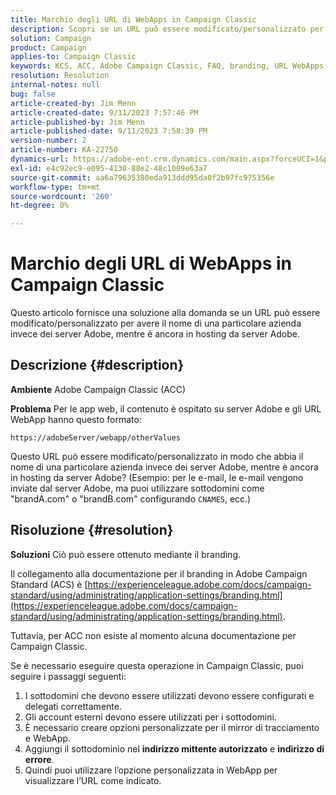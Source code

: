 ```yaml
---
title: Marchio degli URL di WebApps in Campaign Classic
description: Scopri se un URL può essere modificato/personalizzato per avere il nome di una particolare azienda invece dei server Adobe, mentre è ancora in hosting da server Adobe.
solution: Campaign
product: Campaign
applies-to: Campaign Classic
keywords: KCS, ACC, Adobe Campaign Classic, FAQ, branding, URL WebApps, Adobe Campaign Standard, ACS
resolution: Resolution
internal-notes: null
bug: false
article-created-by: Jim Menn
article-created-date: 9/11/2023 7:57:46 PM
article-published-by: Jim Menn
article-published-date: 9/11/2023 7:58:39 PM
version-number: 2
article-number: KA-22750
dynamics-url: https://adobe-ent.crm.dynamics.com/main.aspx?forceUCI=1&pagetype=entityrecord&etn=knowledgearticle&id=c2bc4177-dd50-ee11-be6f-6045bd006239
exl-id: e4c92ec9-e095-4130-88e2-48c1009e63a7
source-git-commit: aa6a79635380eda913ddd95da0f2b97fc975356e
workflow-type: tm+mt
source-wordcount: '260'
ht-degree: 0%

---
```


# Marchio degli URL di WebApps in Campaign Classic


Questo articolo fornisce una soluzione alla domanda se un URL può essere modificato/personalizzato per avere il nome di una particolare azienda invece dei server Adobe, mentre è ancora in hosting da server Adobe.

## Descrizione {#description}


<b>Ambiente</b>
Adobe Campaign Classic (ACC)

<b>Problema</b>
Per le app web, il contenuto è ospitato su server Adobe e gli URL WebApp hanno questo formato:

`https://adobeServer/webapp/otherValues`

Questo URL può essere modificato/personalizzato in modo che abbia il nome di una particolare azienda invece dei server Adobe, mentre è ancora in hosting da server Adobe?
(Esempio: per le e-mail, le e-mail vengono inviate dal server Adobe, ma puoi utilizzare sottodomini come &quot;brandA.com&quot; o &quot;brandB.com&quot; configurando `CNAMES`, ecc.)


## Risoluzione {#resolution}


<b>Soluzioni</b>
Ciò può essere ottenuto mediante il branding.

Il collegamento alla documentazione per il branding in Adobe Campaign Standard (ACS) è [https://experienceleague.adobe.com/docs/campaign-standard/using/administrating/application-settings/branding.html](https://experienceleague.adobe.com/docs/campaign-standard/using/administrating/application-settings/branding.html).


Tuttavia, per ACC non esiste al momento alcuna documentazione per Campaign Classic.

Se è necessario eseguire questa operazione in Campaign Classic, puoi seguire i passaggi seguenti:
1. I sottodomini che devono essere utilizzati devono essere configurati e delegati correttamente.
2. Gli account esterni devono essere utilizzati per i sottodomini.
3. È necessario creare opzioni personalizzate per il mirror di tracciamento e WebApp.
4. Aggiungi il sottodominio nel <b>indirizzo mittente autorizzato</b> e <b>indirizzo di errore</b>.
5. Quindi puoi utilizzare l’opzione personalizzata in WebApp per visualizzare l’URL come indicato.
